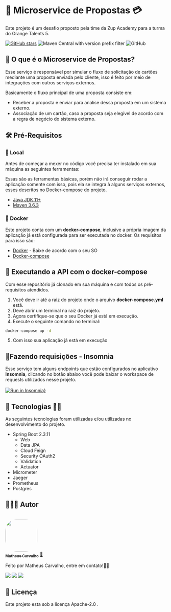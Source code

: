 # 🚀 Microservice de Propostas 💳

Este projeto é um desafio proposto pela time da Zup Academy para a turma do Orange Talents 5.

[![GitHub stars](https://img.shields.io/github/stars/matheuscarv69/orange-talents-05-template-proposta?color=orange)](https://github.com/matheuscarv69/orange-talents-05-template-proposta/stargazers)
![Maven Central with version prefix filter](https://img.shields.io/maven-central/v/org.apache.maven/apache-maven/3.6.3?color=orange)
![GitHub](https://img.shields.io/github/license/matheuscarv69/orange-talents-05-template-proposta?color=orange)

## 🤔 O que é o Microservice de Propostas?

Esse serviço é responsável por simular o fluxo de solicitação de cartões mediante uma proposta enviada pelo cliente,
isso é feito por meio de integrações com outros serviços externos.

Basicamente o fluxo principal de uma proposta consiste em:

- Receber a proposta e enviar para analíse dessa proposta em um sistema externo.
- Associação de um cartão, caso a proposta seja elegível de acordo com a regra de negócio do sistema externo.

## 🛠 Pré-Requisitos

### 📍 Local

Antes de começar a mexer no código você precisa ter instalado em sua máquina as seguintes ferramentas:

Essas são as ferramentas básicas, porém não irá conseguir rodar a aplicação somente com isso, pois ela se integra à
alguns serviços externos, esses descritos no Docker-compose do projeto.

- [Java JDK 11+](https://www.oracle.com/br/java/technologies/javase-jdk11-downloads.html)
- [Maven 3.6.3](https://maven.apache.org/download.cgi)

### 🐳 Docker

Este projeto conta com um **docker-compose**, inclusive a própria imagem da aplicação já está configurada para ser
executada no docker. Os requisitos para isso são:

- [Docker](https://www.docker.com/products/docker-desktop) - Baixe de acordo com o seu SO
- [Docker-compose](https://docs.docker.com/compose/install/)

## 🎲 Executando a API com o docker-compose
Com esse repositório já clonado em sua máquina e com todos os pré-requisitos atendidos.

1. Você deve ir até a raiz do projeto onde o arquivo **docker-compose.yml** está.
2. Deve abrir um terminal na raiz do projeto.
3. Agora certifique-se que o seu Docker já está em execução.
4. Execute o seguinte comando no terminal:

```bash
docker-compose up -d
```

5. Com isso sua aplicação já está em execução

## 📝Fazendo requisições - Insomnia

Esse serviço tem alguns endpoints que estão configurados no aplicativo **Insomnia**, clicando no botão abaixo você pode
baixar o workspace de requests utilizados nesse projeto.
<br/>
<br/>
[![Run in Insomnia}](https://insomnia.rest/images/run.svg)](https://insomnia.rest/run/?label=&uri=https%3A%2F%2Fgist.githubusercontent.com%2Fmatheuscarv69%2Fab9bf5849f9351619fa2acaeeb1e1658%2Fraw%2F47ab2faca37c6dc43a7c896896c785246ffed337%2Fmicroservice-propostas.yaml)

## 🚀 Tecnologias 👩‍🚀

As seguintes tecnologias foram utilizadas e/ou utilizadas no desenvolvimento do projeto.

- Spring Boot 2.3.11
    - Web
    - Data JPA
    - Cloud Feign
    - Security OAuth2
    - Validation
    - Actuator
- Micrometer
- Jaeger
- Prometheus
- Postgres

## 👨🏻‍💻 Autor

<br>
<a href="https://github.com/matheuscarv69">
 <img style="border-radius: 35%;" src="https://avatars1.githubusercontent.com/u/55814214?s=460&u=ffb1e928527a55f53df6e0d323c2fd7ba92fe0c3&v=4" width="100px;" alt=""/>
 <br />
 <sub><b>Matheus Carvalho</b></sub></a> <a href="https://github.com/matheuscarv69" title="Matheus Carvalho">🚀</a>

Feito por Matheus Carvalho, entre em contato!✌🏻
 <p align="left">
    <a href="mailto:matheus9126@gmail.com" alt="Gmail" target="_blank">
      <img src="https://img.shields.io/badge/Gmail-D14836?style=for-the-badge&logo=gmail&logoColor=white&link=mailto:matheus9126@gmail.com"/></a>
    <a href="https://www.linkedin.com/in/matheus-carvalho69/" alt="Linkedin" target="_blank">
        <img src="https://img.shields.io/badge/LinkedIn-0077B5?style=for-the-badge&logo=linkedin&logoColor=white&link=https://www.linkedin.com/in/matheus-carvalho69/"/></a>  
    <a href="https://www.instagram.com/_mmcarvalho/" alt="Instagram" target="_blank">
      <img src="https://img.shields.io/badge/Instagram-E4405F?style=for-the-badge&logo=instagram&logoColor=white&link=https://www.instagram.com/_mmcarvalho/"/></a>  
  </p>

## 📝 Licença
Este projeto esta sob a licença Apache-2.0 .
